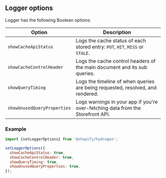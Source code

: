 ## Logger options

Logger has the following Boolean options:

| Option                      | Description                                                                     |
| --------------------------- | ------------------------------------------------------------------------------- |
| `showCacheApiStatus`        | Logs the cache status of each stored entry: `PUT`, `HIT`, `MISS` or `STALE`.    |
| `showCacheControlHeader`    | Logs the cache control headers of the main document and its sub queries.        |
| `showQueryTiming`           | Logs the timeline of when queries are being requested, resolved, and rendered.  |
| `showUnusedQueryProperties` | Logs warnings in your app if you're over-fetching data from the Storefront API. |

### Example

```js
import {setLoggerOptions} from '@shopify/hydrogen';

setLoggerOptions({
  showCacheApiStatus: true,
  showCacheControlHeader: true,
  showQueryTiming: true,
  showUnusedQueryProperties: true,
});
```

